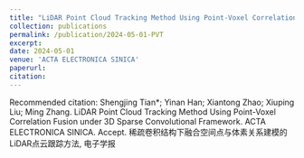 ```yaml
---
title: "LiDAR Point Cloud Tracking Method Using Point-Voxel Correlation Fusion under 3D Sparse Convolutional Framework"
collection: publications
permalink: /publication/2024-05-01-PVT
excerpt: 
date: 2024-05-01
venue: 'ACTA ELECTRONICA SINICA'
paperurl: 
citation: 
---
```



Recommended citation: Shengjing Tian*; Yinan Han; Xiantong Zhao; Xiuping Liu; Ming Zhang. LiDAR Point Cloud Tracking Method Using Point-Voxel Correlation Fusion under 3D Sparse Convolutional Framework. ACTA ELECTRONICA SINICA. Accept.
稀疏卷积结构下融合空间点与体素关系建模的LiDAR点云跟踪方法, 电子学报